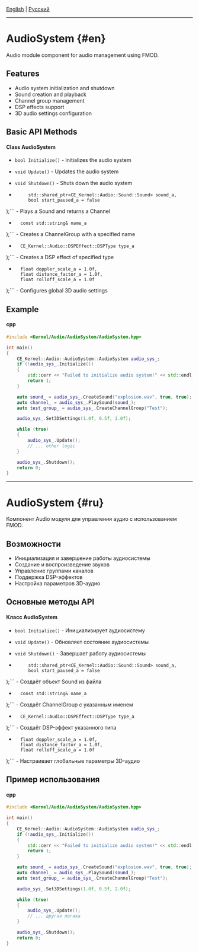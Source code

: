 [English](#en) | [Русский](#ru)

---
# AudioSystem {#en}

Audio module component for audio management using FMOD.

## Features
- Audio system initialization and shutdown
- Sound creation and playback
- Channel group management
- DSP effects support
- 3D audio settings configuration

## Basic API Methods
#### Class AudioSystem
- ```bool Initialize()``` - Initializes the audio system
- ```void Update()``` - Updates the audio system 
- ```void Shutdown()``` - Shuts down the audio system

- ```std::shared_ptr<CE_Kernel::Audio::Channel::Channel> PlaySound(
       std::shared_ptr<CE_Kernel::Audio::Sound::Sound> sound_a,
       bool start_paused_a = false
);``` - Plays a Sound and returns a Channel

- ```std::shared_ptr<CE_Kernel::Audio::ChannelGroup::ChannelGroup> createChannelGroup(
    const std::string& name_a
);``` - Creates a ChannelGroup with a specified name

- ```std::shared_ptr<CE_Kernel::Audio::DSPEffect::DSPEffect> CreateDSPEffect(
    CE_Kernel::Audio::DSPEffect::DSPType type_a
);``` - Creates a DSP effect of specified type

- ```void Set3DSettings(
    float doppler_scale_a = 1.0f,
    float distance_factor_a = 1.0f,
    float rolloff_scale_a = 1.0f
);``` - Configures global 3D audio settings
                                                                        
## Example
#### cpp
``` cpp
#include <Kernel/Audio/AudioSystem/AudioSystem.hpp>

int main()
{
    CE_Kernel::Audio::AudioSystem::AudioSystem audio_sys_;
    if (!audio_sys_.Initialize())
    {
        std::cerr << "Failed to initialize audio system!" << std::endl;
        return 1;
    }

    auto sound_ = audio_sys_.CreateSound("explosion.wav", true, true);
    auto channel_ = audio_sys_.PlaySound(sound_);
    auto test_group_ = audio_sys_.CreateChannelGroup("Test");

    audio_sys_.Set3DSettings(1.0f, 0.5f, 2.0f);

    while (true)
    {
        audio_sys_.Update();
        // ... other logic
    }

    audio_sys_.Shutdown();
    return 0;
}
```                                                                                        
---

# AudioSystem {#ru}

Компонент Audio модуля для управления аудио с использованием FMOD.

## Возможности
- Инициализация и завершение работы аудиосистемы
- Создание и воспроизведение звуков
- Управление группами каналов
- Поддержка DSP-эффектов
- Настройка параметров 3D-аудио

## Основные методы API
#### Класс AudioSystem
- ```bool Initialize()``` - Инициализирует аудиосистему
- ```void Update()``` - Обновляет состояние аудиосистемы
- ```void Shutdown()``` - Завершает работу аудиосистемы

- ```std::shared_ptr<CE_Kernel::Audio::Channel::Channel> PlaySound(
       std::shared_ptr<CE_Kernel::Audio::Sound::Sound> sound_a,
       bool start_paused_a = false
);``` - Создаёт объект Sound из файла

- ```std::shared_ptr<CE_Kernel::Audio::ChannelGroup::ChannelGroup> createChannelGroup(
    const std::string& name_a
);``` - Создаёт ChannelGroup с указанным именем

- ```std::shared_ptr<CE_Kernel::Audio::DSPEffect::DSPEffect> CreateDSPEffect(
    CE_Kernel::Audio::DSPEffect::DSPType type_a
);``` - Создаёт DSP-эффект указанного типа

- ```void Set3DSettings(
    float doppler_scale_a = 1.0f,
    float distance_factor_a = 1.0f,
    float rolloff_scale_a = 1.0f
);``` - Настраивает глобальные параметры 3D-аудио

## Пример использования
#### cpp
``` cpp
#include <Kernel/Audio/AudioSystem/AudioSystem.hpp>

int main()
{
    CE_Kernel::Audio::AudioSystem::AudioSystem audio_sys_;
    if (!audio_sys_.Initialize())
    {
        std::cerr << "Failed to initialize audio system!" << std::endl;
        return 1;
    }

    auto sound_ = audio_sys_.CreateSound("explosion.wav", true, true);
    auto channel_ = audio_sys_.PlaySound(sound_);
    auto test_group_ = audio_sys_.CreateChannelGroup("Test");

    audio_sys_.Set3DSettings(1.0f, 0.5f, 2.0f);

    while (true)
    {
        audio_sys_.Update();
        // ... другая логика
    }

    audio_sys_.Shutdown();
    return 0;
}
```
